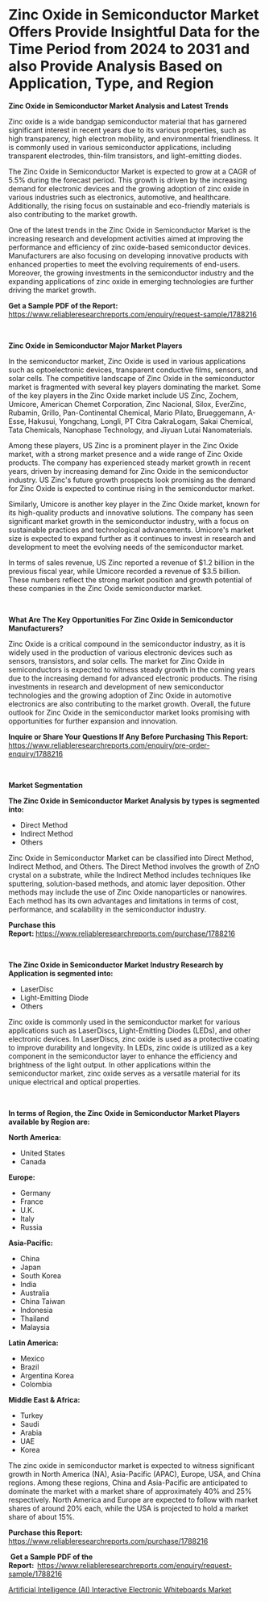 <p><h1>Zinc Oxide in Semiconductor Market Offers Provide Insightful Data for the Time Period from 2024 to 2031 and also Provide Analysis Based on Application, Type, and Region</h1></p><p><strong>Zinc Oxide in Semiconductor Market Analysis and Latest Trends</strong></p>
<p><p>Zinc oxide is a wide bandgap semiconductor material that has garnered significant interest in recent years due to its various properties, such as high transparency, high electron mobility, and environmental friendliness. It is commonly used in various semiconductor applications, including transparent electrodes, thin-film transistors, and light-emitting diodes.</p><p>The Zinc Oxide in Semiconductor Market is expected to grow at a CAGR of 5.5% during the forecast period. This growth is driven by the increasing demand for electronic devices and the growing adoption of zinc oxide in various industries such as electronics, automotive, and healthcare. Additionally, the rising focus on sustainable and eco-friendly materials is also contributing to the market growth.</p><p>One of the latest trends in the Zinc Oxide in Semiconductor Market is the increasing research and development activities aimed at improving the performance and efficiency of zinc oxide-based semiconductor devices. Manufacturers are also focusing on developing innovative products with enhanced properties to meet the evolving requirements of end-users. Moreover, the growing investments in the semiconductor industry and the expanding applications of zinc oxide in emerging technologies are further driving the market growth.</p></p>
<p><strong>Get a Sample PDF of the Report:&nbsp;</strong> <a href="https://www.reliableresearchreports.com/enquiry/request-sample/1788216">https://www.reliableresearchreports.com/enquiry/request-sample/1788216</a></p>
<p>&nbsp;</p>
<p><strong>Zinc Oxide in Semiconductor Major Market Players</strong></p>
<p><p>In the semiconductor market, Zinc Oxide is used in various applications such as optoelectronic devices, transparent conductive films, sensors, and solar cells. The competitive landscape of Zinc Oxide in the semiconductor market is fragmented with several key players dominating the market. Some of the key players in the Zinc Oxide market include US Zinc, Zochem, Umicore, American Chemet Corporation, Zinc Nacional, Silox, EverZinc, Rubamin, Grillo, Pan-Continental Chemical, Mario Pilato, Brueggemann, A-Esse, Hakusui, Yongchang, Longli, PT Citra CakraLogam, Sakai Chemical, Tata Chemicals, Nanophase Technology, and Jiyuan Lutai Nanomaterials.</p><p>Among these players, US Zinc is a prominent player in the Zinc Oxide market, with a strong market presence and a wide range of Zinc Oxide products. The company has experienced steady market growth in recent years, driven by increasing demand for Zinc Oxide in the semiconductor industry. US Zinc's future growth prospects look promising as the demand for Zinc Oxide is expected to continue rising in the semiconductor market.</p><p>Similarly, Umicore is another key player in the Zinc Oxide market, known for its high-quality products and innovative solutions. The company has seen significant market growth in the semiconductor industry, with a focus on sustainable practices and technological advancements. Umicore's market size is expected to expand further as it continues to invest in research and development to meet the evolving needs of the semiconductor market.</p><p>In terms of sales revenue, US Zinc reported a revenue of $1.2 billion in the previous fiscal year, while Umicore recorded a revenue of $3.5 billion. These numbers reflect the strong market position and growth potential of these companies in the Zinc Oxide semiconductor market.</p></p>
<p>&nbsp;</p>
<p><strong>What Are The Key Opportunities For Zinc Oxide in Semiconductor Manufacturers?</strong></p>
<p><p>Zinc Oxide is a critical compound in the semiconductor industry, as it is widely used in the production of various electronic devices such as sensors, transistors, and solar cells. The market for Zinc Oxide in semiconductors is expected to witness steady growth in the coming years due to the increasing demand for advanced electronic products. The rising investments in research and development of new semiconductor technologies and the growing adoption of Zinc Oxide in automotive electronics are also contributing to the market growth. Overall, the future outlook for Zinc Oxide in the semiconductor market looks promising with opportunities for further expansion and innovation.</p></p>
<p><strong>Inquire or Share Your Questions If Any Before Purchasing This Report:</strong> <a href="https://www.reliableresearchreports.com/enquiry/pre-order-enquiry/1788216">https://www.reliableresearchreports.com/enquiry/pre-order-enquiry/1788216</a></p>
<p>&nbsp;</p>
<p><strong>Market Segmentation</strong></p>
<p><strong>The Zinc Oxide in Semiconductor Market Analysis by types is segmented into:</strong></p>
<p><ul><li>Direct Method</li><li>Indirect Method</li><li>Others</li></ul></p>
<p><p>Zinc Oxide in Semiconductor Market can be classified into Direct Method, Indirect Method, and Others. The Direct Method involves the growth of ZnO crystal on a substrate, while the Indirect Method includes techniques like sputtering, solution-based methods, and atomic layer deposition. Other methods may include the use of Zinc Oxide nanoparticles or nanowires. Each method has its own advantages and limitations in terms of cost, performance, and scalability in the semiconductor industry.</p></p>
<p><strong>Purchase this Report:&nbsp;</strong><a href="https://www.reliableresearchreports.com/purchase/1788216">https://www.reliableresearchreports.com/purchase/1788216</a></p>
<p>&nbsp;</p>
<p><strong>The Zinc Oxide in Semiconductor Market Industry Research by Application is segmented into:</strong></p>
<p><ul><li>LaserDisc</li><li>Light-Emitting Diode</li><li>Others</li></ul></p>
<p><p>Zinc oxide is commonly used in the semiconductor market for various applications such as LaserDiscs, Light-Emitting Diodes (LEDs), and other electronic devices. In LaserDiscs, zinc oxide is used as a protective coating to improve durability and longevity. In LEDs, zinc oxide is utilized as a key component in the semiconductor layer to enhance the efficiency and brightness of the light output. In other applications within the semiconductor market, zinc oxide serves as a versatile material for its unique electrical and optical properties.</p></p>
<p>&nbsp;</p>
<p><strong>In terms of Region, the Zinc Oxide in Semiconductor Market Players available by Region are:</strong></p>
<p>
    <p> <strong> North America: </strong>
        <ul>
            <li>United States</li>
            <li>Canada</li>
        </ul>
        </p> 
    <p> <strong> Europe: </strong>
        <ul>
            <li>Germany</li>
            <li>France</li>
            <li>U.K.</li>
            <li>Italy</li>
            <li>Russia</li>
        </ul>
        </p> 
    <p> <strong> Asia-Pacific: </strong>
        <ul>
            <li>China</li>
            <li>Japan</li>
            <li>South Korea</li>
            <li>India</li>
            <li>Australia</li>
            <li>China Taiwan</li>
            <li>Indonesia</li>
            <li>Thailand</li>
            <li>Malaysia</li>
        </ul>
        </p> 
    <p> <strong> Latin America: </strong>
        <ul>
            <li>Mexico</li>
            <li>Brazil</li>
            <li>Argentina Korea</li>
            <li>Colombia</li>
        </ul>
        </p> 
    <p> <strong> Middle East & Africa: </strong>
        <ul>
            <li>Turkey</li>
            <li>Saudi</li>
            <li>Arabia</li>
            <li>UAE</li>
            <li>Korea</li>
        </ul>
    </p>
    </p>
<p><p>The zinc oxide in semiconductor market is expected to witness significant growth in North America (NA), Asia-Pacific (APAC), Europe, USA, and China regions. Among these regions, China and Asia-Pacific are anticipated to dominate the market with a market share of approximately 40% and 25% respectively. North America and Europe are expected to follow with market shares of around 20% each, while the USA is projected to hold a market share of about 15%.</p></p>
<p><strong>Purchase this Report: </strong><a href="https://www.reliableresearchreports.com/purchase/1788216">https://www.reliableresearchreports.com/purchase/1788216</a></p>
<p>&nbsp;<strong>Get a Sample PDF of the Report:&nbsp;&nbsp;</strong><a href="https://www.reliableresearchreports.com/enquiry/request-sample/1788216">https://www.reliableresearchreports.com/enquiry/request-sample/1788216</a></p>
<p><strong></strong></p>
<p><p><a href="https://nifty-kite-d51.notion.site/Artificial-Intelligence-AI-Interactive-Electronic-Whiteboards-Market-Size-Furnishes-Valuable-Infor-e09c411a0c234077a388671350b98079">Artificial Intelligence (AI) Interactive Electronic Whiteboards Market</a></p></p>